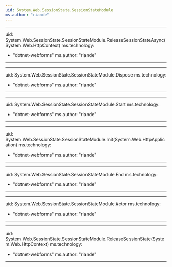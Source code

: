 ```yaml
---
uid: System.Web.SessionState.SessionStateModule
ms.author: "riande"
---
```


---
uid: System.Web.SessionState.SessionStateModule.ReleaseSessionStateAsync(System.Web.HttpContext)
ms.technology: 
  - "dotnet-webforms"
ms.author: "riande"
---

---
uid: System.Web.SessionState.SessionStateModule.Dispose
ms.technology: 
  - "dotnet-webforms"
ms.author: "riande"
---

---
uid: System.Web.SessionState.SessionStateModule.Start
ms.technology: 
  - "dotnet-webforms"
ms.author: "riande"
---

---
uid: System.Web.SessionState.SessionStateModule.Init(System.Web.HttpApplication)
ms.technology: 
  - "dotnet-webforms"
ms.author: "riande"
---

---
uid: System.Web.SessionState.SessionStateModule.End
ms.technology: 
  - "dotnet-webforms"
ms.author: "riande"
---

---
uid: System.Web.SessionState.SessionStateModule.#ctor
ms.technology: 
  - "dotnet-webforms"
ms.author: "riande"
---

---
uid: System.Web.SessionState.SessionStateModule.ReleaseSessionState(System.Web.HttpContext)
ms.technology: 
  - "dotnet-webforms"
ms.author: "riande"
---
